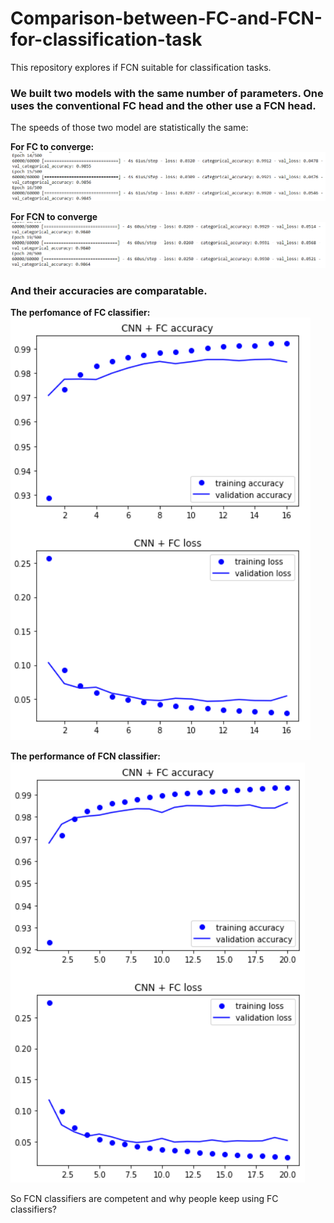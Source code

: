 # Comparison-between-FC-and-FCN-for-classification-task
This repository explores if FCN suitable for classification tasks.

### We built two models with the same number of parameters. One uses the conventional FC head and the other use a FCN head.  
The speeds of those two model are statistically the same:  

**For FC to converge:**  
![fc-speed](https://github.com/fyang235/Comparison-between-FC-and-FCN-for-classification-task/blob/master/results/fc-training.png)  

**For FCN to converge**
![fcn-speed](https://github.com/fyang235/Comparison-between-FC-and-FCN-for-classification-task/blob/master/results/fcn-training.png)  

### And their accuracies are comparatable.  
**The perfomance of FC classifier:**  
![fc-acc](https://github.com/fyang235/Comparison-between-FC-and-FCN-for-classification-task/blob/master/results/fc-image.png)  


**The performance of FCN classifier:**  
![fcn-acc](https://github.com/fyang235/Comparison-between-FC-and-FCN-for-classification-task/blob/master/results/fcn-image.png)   


So FCN classifiers are competent and why people keep using FC classifiers?
